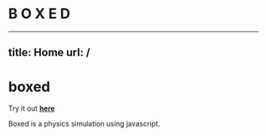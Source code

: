 # B O X E D

---
title: Home
url: /
---
# boxed

Try it out **[here](RTS.html)**

Boxed is a physics simulation using javascript.

